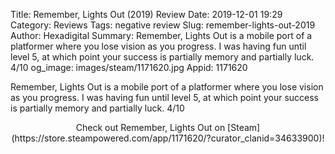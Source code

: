 Title: Remember, Lights Out (2019) Review
Date: 2019-12-01 19:29
Category: Reviews
Tags: negative review
Slug: remember-lights-out-2019
Author: Hexadigital
Summary: Remember, Lights Out is a mobile port of a platformer where you lose vision as you progress. I was having fun until level 5, at which point your success is partially memory and partially luck. 4/10
og_image: images/steam/1171620.jpg
Appid: 1171620

Remember, Lights Out is a mobile port of a platformer where you lose vision as you progress. I was having fun until level 5, at which point your success is partially memory and partially luck. 4/10

<center>Check out Remember, Lights Out on [Steam](https://store.steampowered.com/app/1171620/?curator_clanid=34633900)!</center>
